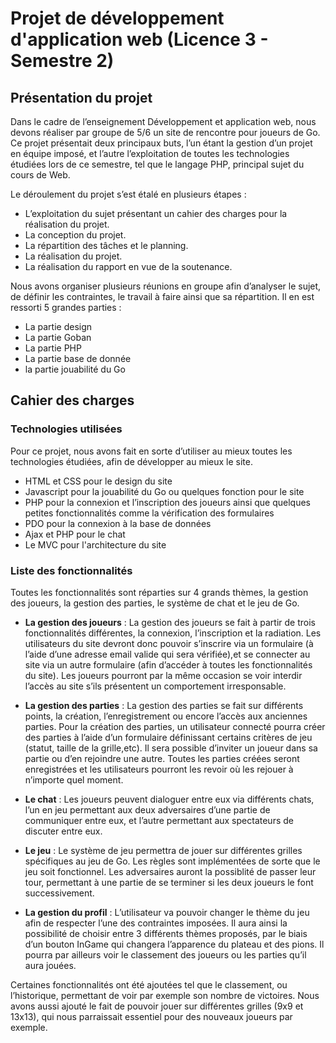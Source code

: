 # Projet de développement d'application web (Licence 3 - Semestre 2)

## Présentation du projet

Dans le cadre de l’enseignement Développement et application web, nous devons réaliser par groupe de 5/6 un site de rencontre pour joueurs de Go. Ce projet présentait deux principaux buts, l’un étant la gestion d’un projet en équipe imposé, et l’autre l’exploitation de toutes les technologies étudiées lors de ce semestre, tel que le langage PHP, principal sujet du cours de Web. 

Le déroulement du projet s’est étalé en plusieurs étapes :
* L’exploitation du sujet présentant un cahier des charges pour la réalisation du projet.
* La conception du projet.
* La répartition des tâches et le planning.
* La réalisation du projet.
* La réalisation du rapport en vue de la soutenance.

Nous avons organiser plusieurs réunions en groupe afin d’analyser le sujet, de définir les contraintes, le travail à faire ainsi que sa répartition. Il en est ressorti 5 grandes parties :
* La partie design
* La partie Goban
* La partie PHP
* La partie base de donnée
* la partie jouabilité du Go

## Cahier des charges

### Technologies utilisées

Pour ce projet, nous avons fait en sorte d’utiliser au mieux toutes les technologies étudiées, afin de développer au mieux le site.
* HTML et CSS pour le design du site
* Javascript pour la jouabilité du Go ou quelques fonction pour le site
* PHP pour la connexion et l’inscription des joueurs ainsi que quelques petites fonctionnalités comme la vérification des formulaires
* PDO pour la connexion à la base de données
* Ajax et PHP pour le chat
* Le MVC pour l'architecture du site

### Liste des fonctionnalités

Toutes les fonctionnalités sont réparties sur 4 grands thèmes, la gestion des joueurs, la gestion des parties, le système de chat et le jeu de Go.

* **La gestion des joueurs** : La gestion des joueurs se fait à partir de trois fonctionnalités différentes, la connexion, l’inscription et la radiation. Les utilisateurs du site devront donc pouvoir s’inscrire via un formulaire (à l’aide d’une adresse email valide qui sera vérifiée),et se connecter au site via un autre formulaire (afin d’accéder à toutes les fonctionnalités du site).
Les joueurs pourront par la même occasion se voir interdir l’accès au site s’ils présentent un comportement irresponsable.

* **La gestion des parties** : La gestion des parties se fait sur différents points, la création, l’enregistrement ou encore l’accès aux anciennes parties.
Pour la création des parties, un utilisateur connecté pourra créer des parties à l’aide d’un formulaire définissant certains critères de jeu (statut, taille de la grille,etc). Il sera possible d’inviter un joueur dans sa partie ou d’en rejoindre une autre.
Toutes les parties créées seront enregistrées et les utilisateurs pourront les revoir où les rejouer à n’importe quel moment.

* **Le chat** : Les joueurs peuvent dialoguer entre eux via différents chats, l’un en jeu permettant aux deux adversaires d’une partie de communiquer entre eux, et l’autre permettant aux spectateurs de discuter entre eux.

* **Le jeu** : Le système de jeu permettra de jouer sur différentes grilles spécifiques au jeu de Go. Les règles sont implémentées de sorte que le jeu soit fonctionnel.
Les adversaires auront la possiblité de passer leur tour, permettant à une partie de se terminer si les deux joueurs le font successivement.

* **La gestion du profil** : L’utilisateur va pouvoir changer le thème du jeu afin de respecter l’une des contraintes imposées. Il aura ainsi la possibilité de choisir entre 3 différents thèmes proposés, par le biais d’un bouton InGame qui changera l’apparence du plateau et des pions. Il pourra par ailleurs voir le classement des joueurs ou les parties qu’il aura jouées.

Certaines fonctionnalités ont été ajoutées tel que le classement, ou l’historique, permettant de voir
par exemple son nombre de victoires. Nous avons aussi ajouté le fait de pouvoir jouer sur différentes grilles (9x9 et 13x13), qui nous parraissait essentiel pour des nouveaux joueurs par exemple.

